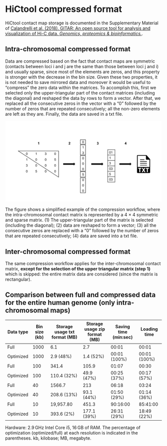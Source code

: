 # HiCtool compressed format

HiCtool contact map storage is documented in the Supplementary Material of [Calandrelli et al. (2018). GITAR: An open source tool for analysis and visualization of Hi-C data. *Genomics, proteomics & bioinformatics.*](https://www.sciencedirect.com/science/article/pii/S1672022918304339#s0055).

## Intra-chromosomal compressed format

Data are compressed based on the fact that contact maps are symmetric (contacts between loci i and j are the same than those between loci j and i) and usually sparse, since most of the elements are zeros, and this property is stronger with the decrease in the bin size. Given these two properties, it is not needed to save mirrored data and moreover it would be useful to “compress” the zero data within the matrices. To accomplish this, first we selected only the upper-triangular part of the contact matrices (including the diagonal) and reshaped the data by rows to form a vector. After that, we replaced all the consecutive zeros in the vector with a “0” followed by the number of zeros that are repeated consecutively; all the non-zero elements are left as they are. Finally, the data are saved in a txt file.

![](/figures/HiCtool_compression.png)

The figure shows a simplified example of the compression workflow, where the intra-chromosomal contact matrix is represented by a 4 × 4 symmetric and sparse matrix. (1) The upper-triangular part of the matrix is selected (including the diagonal); (2) data are reshaped to form a vector; (3) all the consecutive zeros are replaced with a “0” followed by the number of zeros that are repeated consecutively; (4) data are saved into a txt file.

## Inter-chromosomal compressed format

The same compression workflow applies for the inter-chromosomal contact matrix, **except for the selection of the upper triangular matrix (step 1)** which is skipped: the entire matrix data are considered (since the matrix is rectangular).

## Comparison between full and compressed data for the entire human genome (only intra-chromosomal maps)

| Data type | Bin size (kb) | Storage usage txt format (MB) | Storage usage zip format (MB) | Saving time (min:sec) | Loading time |
|-----------|---------------|-------------------------------|-------------------------------|-----------------------|--------------|
| Full      | 1000          | 6.1                           | 2.7                           | 00:01                 | 00:01        |
| Optimized | 1000          | 2.9 (48%)                     | 1.4 (52%)                     | 00:01 (100%)          | 00:01 (100%) |
| Full      | 100           | 341.4                         | 105.9                         | 01:07                 | 00:30        |
| Optimized | 100           | 110.4 (32%)                   | 49.9 (47%)                    | 00:25 (37%)           | 00:17 (57%)  |
| Full      | 40            | 1566.7                        | 213                           | 06:18                 | 03:24        |
| Optimized | 40            | 208.6 (13%)                   | 93.1 (44%)                    | 01:50 (29%)           | 01:14 (36%)  |
| Full      | 10            | 19,957.80                     | 451.3                         | 90:16:00              | 85:41:00     |
| Optimized | 10            | 393.6 (2%)                    | 177.1 (39%)                   | 26:31 (29%)           | 18:49 (22%)  |

Hardware: 2.9 GHz Intel Core i5, 16 GB of RAM. The percentage of optimization (optimized/full) at each resolution is indicated in the parentheses. kb, kilobase; MB, megabyte.
